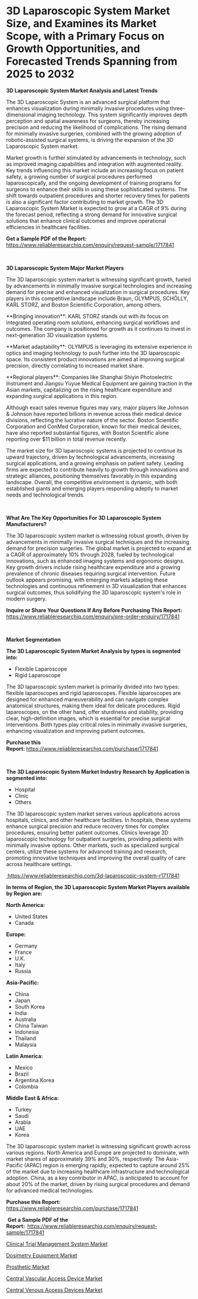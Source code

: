 <p><h1>3D Laparoscopic System Market Size, and Examines its Market Scope, with a Primary Focus on Growth Opportunities, and Forecasted Trends Spanning from 2025 to 2032</h1></p><p><strong>3D Laparoscopic System Market Analysis and Latest Trends</strong></p>
<p><p>The 3D Laparoscopic System is an advanced surgical platform that enhances visualization during minimally invasive procedures using three-dimensional imaging technology. This system significantly improves depth perception and spatial awareness for surgeons, thereby increasing precision and reducing the likelihood of complications. The rising demand for minimally invasive surgeries, combined with the growing adoption of robotic-assisted surgical systems, is driving the expansion of the 3D Laparoscopic System market.</p><p>Market growth is further stimulated by advancements in technology, such as improved imaging capabilities and integration with augmented reality. Key trends influencing this market include an increasing focus on patient safety, a growing number of surgical procedures performed laparoscopically, and the ongoing development of training programs for surgeons to enhance their skills in using these sophisticated systems. The shift towards outpatient procedures and shorter recovery times for patients is also a significant factor contributing to market growth. The 3D Laparoscopic System Market is expected to grow at a CAGR of 9% during the forecast period, reflecting a strong demand for innovative surgical solutions that enhance clinical outcomes and improve operational efficiencies in healthcare facilities.</p></p>
<p><strong>Get a Sample PDF of the Report:&nbsp;</strong> <a href="https://www.reliableresearchiq.com/enquiry/request-sample/1717841?utm_campaign=904&utm_medium=2&utm_source=Github&utm_content=ia&utm_term=03032025&utm_id=3d-laparoscopic-system">https://www.reliableresearchiq.com/enquiry/request-sample/1717841</a></p>
<p>&nbsp;</p>
<p><strong>3D Laparoscopic System Major Market Players</strong></p>
<p><p>The 3D laparoscopic system market is witnessing significant growth, fueled by advancements in minimally invasive surgical technologies and increasing demand for precise and enhanced visualization in surgical procedures. Key players in this competitive landscape include Braun, OLYMPUS, SCHÖLLY, KARL STORZ, and Boston Scientific Corporation, among others.</p><p>**Bringing innovation**: KARL STORZ stands out with its focus on integrated operating room solutions, enhancing surgical workflows and outcomes. The company is positioned for growth as it continues to invest in next-generation 3D visualization systems.</p><p>**Market adaptability**: OLYMPUS is leveraging its extensive experience in optics and imaging technology to push further into the 3D laparoscopic space. Its consistent product innovations are aimed at improving surgical precision, directly correlating to increased market share.</p><p>**Regional players**: Companies like Shanghai Shiyin Photoelectric Instrument and Jiangsu Yuyue Medical Equipment are gaining traction in the Asian markets, capitalizing on the rising healthcare expenditure and expanding surgical applications in this region.</p><p>Although exact sales revenue figures may vary, major players like Johnson & Johnson have reported billions in revenue across their medical device divisions, reflecting the lucrative nature of the sector. Boston Scientific Corporation and ConMed Corporation, known for their medical devices, have also reported substantial figures, with Boston Scientific alone reporting over $11 billion in total revenue recently.</p><p>The market size for 3D laparoscopic systems is projected to continue its upward trajectory, driven by technological advancements, increasing surgical applications, and a growing emphasis on patient safety. Leading firms are expected to contribute heavily to growth through innovations and strategic alliances, positioning themselves favorably in this expanding landscape. Overall, the competitive environment is dynamic, with both established giants and emerging players responding adeptly to market needs and technological trends.</p></p>
<p>&nbsp;</p>
<p><strong>What Are The Key Opportunities For 3D Laparoscopic System Manufacturers?</strong></p>
<p><p>The 3D laparoscopic system market is witnessing robust growth, driven by advancements in minimally invasive surgical techniques and the increasing demand for precision surgeries. The global market is projected to expand at a CAGR of approximately 10% through 2028, fueled by technological innovations, such as enhanced imaging systems and ergonomic designs. Key growth drivers include rising healthcare expenditure and a growing prevalence of chronic diseases requiring surgical intervention. Future outlook appears promising, with emerging markets adapting these technologies and continuous refinement in 3D visualization that enhances surgical outcomes, thus solidifying the 3D laparoscopic system's role in modern surgery.</p></p>
<p><strong>Inquire or Share Your Questions If Any Before Purchasing This Report:</strong> <a href="https://www.reliableresearchiq.com/enquiry/pre-order-enquiry/1717841?utm_campaign=904&utm_medium=2&utm_source=Github&utm_content=ia&utm_term=03032025&utm_id=3d-laparoscopic-system">https://www.reliableresearchiq.com/enquiry/pre-order-enquiry/1717841</a></p>
<p>&nbsp;</p>
<p><strong>Market Segmentation</strong></p>
<p><strong>The 3D Laparoscopic System Market Analysis by types is segmented into:</strong></p>
<p><ul><li>Flexible Laparoscope</li><li>Rigid Laparoscope</li></ul></p>
<p><p>The 3D laparoscopic system market is primarily divided into two types: flexible laparoscopes and rigid laparoscopes. Flexible laparoscopes are designed for enhanced maneuverability and can navigate complex anatomical structures, making them ideal for delicate procedures. Rigid laparoscopes, on the other hand, offer sturdiness and stability, providing clear, high-definition images, which is essential for precise surgical interventions. Both types play critical roles in minimally invasive surgeries, enhancing visualization and improving patient outcomes.</p></p>
<p><strong>Purchase this Report:&nbsp;</strong><a href="https://www.reliableresearchiq.com/purchase/1717841?utm_campaign=904&utm_medium=2&utm_source=Github&utm_content=ia&utm_term=03032025&utm_id=3d-laparoscopic-system">https://www.reliableresearchiq.com/purchase/1717841</a></p>
<p>&nbsp;</p>
<p><strong>The 3D Laparoscopic System Market Industry Research by Application is segmented into:</strong></p>
<p><ul><li>Hospital</li><li>Clinic</li><li>Others</li></ul></p>
<p><p>The 3D laparoscopic system market serves various applications across hospitals, clinics, and other healthcare facilities. In hospitals, these systems enhance surgical precision and reduce recovery times for complex procedures, ensuring better patient outcomes. Clinics leverage 3D laparoscopic technology for outpatient surgeries, providing patients with minimally invasive options. Other markets, such as specialized surgical centers, utilize these systems for advanced training and research, promoting innovative techniques and improving the overall quality of care across healthcare settings.</p></p>
<p><a href="https://www.reliableresearchiq.com/3d-laparoscopic-system-r1717841?utm_campaign=904&utm_medium=2&utm_source=Github&utm_content=ia&utm_term=03032025&utm_id=3d-laparoscopic-system">&nbsp;https://www.reliableresearchiq.com/3d-laparoscopic-system-r1717841</a></p>
<p><strong>In terms of Region, the 3D Laparoscopic System Market Players available by Region are:</strong></p>
<p>
    <p> <strong> North America: </strong>
        <ul>
            <li>United States</li>
            <li>Canada</li>
        </ul>
        </p> 
    <p> <strong> Europe: </strong>
        <ul>
            <li>Germany</li>
            <li>France</li>
            <li>U.K.</li>
            <li>Italy</li>
            <li>Russia</li>
        </ul>
        </p> 
    <p> <strong> Asia-Pacific: </strong>
        <ul>
            <li>China</li>
            <li>Japan</li>
            <li>South Korea</li>
            <li>India</li>
            <li>Australia</li>
            <li>China Taiwan</li>
            <li>Indonesia</li>
            <li>Thailand</li>
            <li>Malaysia</li>
        </ul>
        </p> 
    <p> <strong> Latin America: </strong>
        <ul>
            <li>Mexico</li>
            <li>Brazil</li>
            <li>Argentina Korea</li>
            <li>Colombia</li>
        </ul>
        </p> 
    <p> <strong> Middle East & Africa: </strong>
        <ul>
            <li>Turkey</li>
            <li>Saudi</li>
            <li>Arabia</li>
            <li>UAE</li>
            <li>Korea</li>
        </ul>
    </p>
    </p>
<p><p>The 3D laparoscopic system market is witnessing significant growth across various regions. North America and Europe are projected to dominate, with market shares of approximately 39% and 30%, respectively. The Asia-Pacific (APAC) region is emerging rapidly, expected to capture around 25% of the market due to increasing healthcare infrastructure and technological adoption. China, as a key contributor in APAC, is anticipated to account for about 20% of the market, driven by rising surgical procedures and demand for advanced medical technologies.</p></p>
<p><strong>Purchase this Report: </strong><a href="https://www.reliableresearchiq.com/purchase/1717841?utm_campaign=904&utm_medium=2&utm_source=Github&utm_content=ia&utm_term=03032025&utm_id=3d-laparoscopic-system">https://www.reliableresearchiq.com/purchase/1717841</a></p>
<p>&nbsp;<strong>Get a Sample PDF of the Report:&nbsp;&nbsp;</strong><a href="https://www.reliableresearchiq.com/enquiry/request-sample/1717841?utm_campaign=904&utm_medium=2&utm_source=Github&utm_content=ia&utm_term=03032025&utm_id=3d-laparoscopic-system">https://www.reliableresearchiq.com/enquiry/request-sample/1717841</a></p>
<p><strong></strong></p>
<p><p><a href="https://github.com/mriwacraane/Market-Research-Report-List-1/blob/main/clinical-trial-management-system-market.md?utm_campaign=904&utm_medium=2&utm_source=Github&utm_content=ia&utm_term=03032025&utm_id=3d-laparoscopic-system">Clinical Trial Management System Market</a></p><p><a href="https://github.com/krulicfidura/Market-Research-Report-List-1/blob/main/dosimetry-equipment-market.md?utm_campaign=904&utm_medium=2&utm_source=Github&utm_content=ia&utm_term=03032025&utm_id=3d-laparoscopic-system">Dosimetry Equipment Market</a></p><p><a href="https://github.com/shewlisapsai/Market-Research-Report-List-1/blob/main/prosthetic-market.md?utm_campaign=904&utm_medium=2&utm_source=Github&utm_content=ia&utm_term=03032025&utm_id=3d-laparoscopic-system">Prosthetic Market</a></p><p><a href="https://github.com/chikenmhamdi/Market-Research-Report-List-1/blob/main/central-vascular-access-device-market.md?utm_campaign=904&utm_medium=2&utm_source=Github&utm_content=ia&utm_term=03032025&utm_id=3d-laparoscopic-system">Central Vascular Access Device Market</a></p><p><a href="https://github.com/hunanuzmez/Market-Research-Report-List-1/blob/main/central-venous-access-devices-market.md?utm_campaign=904&utm_medium=2&utm_source=Github&utm_content=ia&utm_term=03032025&utm_id=3d-laparoscopic-system">Central Venous Access Devices Market</a></p></p>